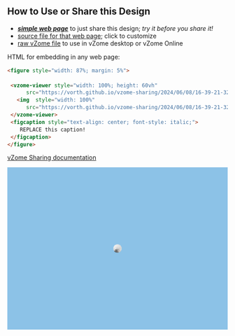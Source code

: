 
## How to Use or Share this Design

 - [***simple web page***](<https://vorth.github.io/vzome-sharing/2024/06/08/16-39-21-329Z-untitled/>) to just share this design; *try it before you share it!*
 - [source file for that web page](<https://github.com/vorth/vzome-sharing/edit/main/2024/06/08/16-39-21-329Z-untitled/index.md>); click to customize
 - [raw vZome file](<https://raw.githubusercontent.com/vorth/vzome-sharing/main/2024/06/08/16-39-21-329Z-untitled/untitled.vZome>) to use in vZome desktop or vZome Online
 
 HTML for embedding in any web page:
 ```html
<figure style="width: 87%; margin: 5%">
  
  <vzome-viewer style="width: 100%; height: 60vh" 
       src="https://vorth.github.io/vzome-sharing/2024/06/08/16-39-21-329Z-untitled/untitled.vZome" >
    <img  style="width: 100%"
       src="https://vorth.github.io/vzome-sharing/2024/06/08/16-39-21-329Z-untitled/untitled.png" >
  </vzome-viewer>
  <figcaption style="text-align: center; font-style: italic;">
     REPLACE this caption!
  </figcaption>
</figure>

 ```

[vZome Sharing documentation](https://vzome.github.io/vzome/sharing.html#how-it-works)

![Image](<untitled.png>)

